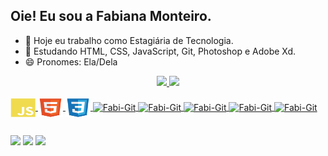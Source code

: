 ## Oie! Eu sou a Fabiana Monteiro.

- 🔭 Hoje eu trabalho como Estagiária de Tecnologia.
- 🌱 Estudando HTML, CSS, JavaScript, Git, Photoshop e Adobe Xd.
- 😄 Pronomes: Ela/Dela

<div align = "center">
  <a href="https://github.com/fabiana-mms">
  <img height = "180em" src = "https://github-readme-stats.vercel.app/api?username=fabiana-mms&show_icons=true&theme=dracula&include_all_commits=true&count_private=true" />
  <img height = "180em" src = "https://github-readme-stats.vercel.app/api/top-langs/?username=fabiana-mms&layout=compact&langs_count=7&theme=dracula" />
</div>

<div style="display: inline_block"><br>
  <img align="center" alt="Fabi-Js" height="30" width="40" src="https://raw.githubusercontent.com/devicons/devicon/master/icons/javascript/javascript-plain.svg">
  <img align="center" alt="Fabi-HTML" height="30" width="40" src="https://raw.githubusercontent.com/devicons/devicon/master/icons/html5/html5-original.svg">
  <img align="center" alt="Fabi-CSS" height="30" width="40" src="https://raw.githubusercontent.com/devicons/devicon/master/icons/css3/css3-original.svg">
  <img align="center"alt="Fabi-Git" height="30"width="40" src="https://cdn.jsdelivr.net/gh/devicons/devicon/icons/git/git-original.svg" />
  <img align="center"alt="Fabi-Git" height="30"width="40" src="https://cdn.jsdelivr.net/gh/devicons/devicon/icons/github/github-original.svg" />
  <img align="center"alt="Fabi-Git" height="30"width="40" src="https://cdn.jsdelivr.net/gh/devicons/devicon/icons/vscode/vscode-original.svg" />
  <img align="center"alt="Fabi-Git" height="30"width="40" src="https://cdn.jsdelivr.net/gh/devicons/devicon/icons/xd/xd-plain.svg" />
  <img align="center"alt="Fabi-Git" height="30"width="40" src="https://cdn.jsdelivr.net/gh/devicons/devicon/icons/photoshop/photoshop-plain.svg" />
</div>
  
##
  
<div>
  <a href="https://instagram.com/fabi_mms" target="_blank"><img src="https://img.shields.io/badge/-Instagram-%23E4405F?style=for-the-badge&logo=instagram&logoColor=white" target="_blank"></a>
  <a href="https://discord.gg/fabi_mms#2576" target="_blank"><img src="https://img.shields.io/badge/Discord-7289DA?style=for-the-badge&logo=discord&logoColor=white" target="_blank"></a>
  <a href="https://www.linkedin.com/in/fabianamms/" target="_blank"><img src="https://img.shields.io/badge/-LinkedIn-%230077B5?style=for-the-badge&logo=linkedin&logoColor=white" target="_blank"></a>
</div>
